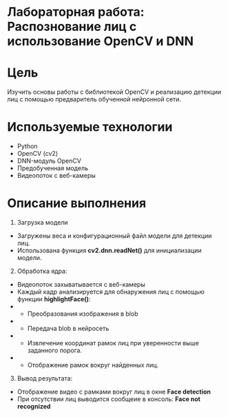 # Лабораторная работа: Распознование лиц с использование OpenCV и DNN

# Цель
Изучить основы работы с библиотекой OpenCV и реализацию детекции лиц с помощью предваритель обученной нейронной сети.

# Используемые технологии
- Python
- OpenCV (cv2)
- DNN-модуль OpenCV
- Предобученная модель
- Видеопоток с веб-камеры

# Описание выполнения
1. Загрузка модели
- Загружены веса и конфигурационный файл модели для детекции лиц.
- Использована функция **cv2.dnn.readNet()** для инициализации модели.
2. Обработка ядра:
- Видеопоток захыватывается с веб-камеры
- Каждый кадр анализируется для обнаружения лиц с помощью функции **highlightFace()**:
- - Преобразования изображения в blob
- - Передача blob в нейросеть
- - Извлечение координат рамок лиц при уверенности выше заданного порога.
- - Отображение рамок вокруг найденных лиц.
3. Вывод результата:
- Отображение видео с рамками вокруг лиц в окне **Face detection**
- При отсутствии лиц выводится сообщеие в консоль: **Face not recognized**
